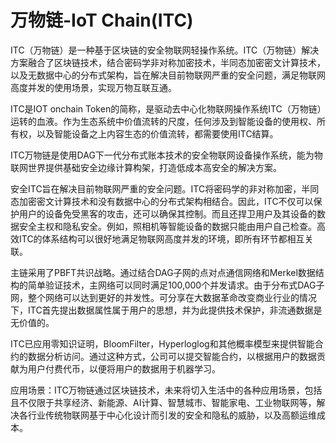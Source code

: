 # 

# 万物链-IoT Chain(ITC)

ITC（万物链）是一种基于区块链的安全物联网轻操作系统。ITC（万物链）解决方案融合了区块链技术，结合密码学非对称加密技术，半同态加密密文计算技术，以及无数据中心的分布式架构，旨在解决目前物联网严重的安全问题，满足物联网高度并发的使用场景，实现万物互联互通。

ITC是IOT onchain Token的简称，是驱动去中心化物联网操作系统ITC（万物链）运转的血液。作为生态系统中价值流转的尺度，任何涉及到智能设备的使用权、所有权，以及智能设备之上内容生态的价值流转，都需要使用ITC结算。

ITC万物链是使用DAG下一代分布式账本技术的安全物联网设备操作系统，能为物联网世界提供基础安全边缘计算构架，打造低成本高安全的解决方案。

安全ITC旨在解决目前物联网严重的安全问题。ITC将密码学的非对称加密，半同态加密密文计算技术和没有数据中心的分布式架构相结合。因此，ITC不仅可以保护用户的设备免受黑客的攻击，还可以确保其控制。而且还捍卫用户及其设备的数据安全主权和隐私安全。例如，照相机等智能设备的数据只能由用户自己检查。高效ITC的体系结构可以很好地满足物联网高度并发的环境，即所有环节都相互关联。

主链采用了PBFT共识战略。通过结合DAG子网的点对点通信网络和Merkel数据结构的简单验证技术，主网络可以同时满足100,000个并发请求。由于分布式DAG子网，整个网络可以达到更好的并发性。可分享在大数据革命改变商业行业的情况下，ITC首先提出数据属性属于用户的思想，并为此提供技术保护，非流通数据是无价值的。

ITC已应用零知识证明，BloomFilter，Hyperloglog和其他概率模型来提供智能合约的数据分析访问。通过这种方式，公司可以提交智能合约，以根据用户的数据贡献为用户付费代币，以便将用户的数据用于机器学习。

应用场景：ITC万物链通过区块链技术，未来将切入生活中的各种应用场景，包括且不仅限于共享经济、新能源、AI计算、智慧城市、智能家电、工业物联网等，解决各行业传统物联网基于中心化设计而引发的安全和隐私的威胁，以及高额运维成本。 


